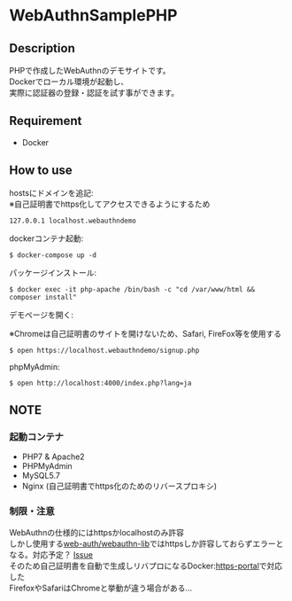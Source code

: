 # WebAuthnSamplePHP

## Description

PHPで作成したWebAuthnのデモサイトです。  
Dockerでローカル環境が起動し、  
実際に認証器の登録・認証を試す事ができます。



## Requirement

* Docker

## How to use

hostsにドメインを追記:  
※自己証明書でhttps化してアクセスできるようにするため

```
127.0.0.1 localhost.webauthndemo
```

dockerコンテナ起動:  
```
$ docker-compose up -d
```


パッケージインストール:
```
$ docker exec -it php-apache /bin/bash -c "cd /var/www/html && composer install"
```

デモページを開く: 

※Chromeは自己証明書のサイトを開けないため、Safari, FireFox等を使用する

```
$ open https://localhost.webauthndemo/signup.php
```

phpMyAdmin: 

```
$ open http://localhost:4000/index.php?lang=ja
```


## NOTE

###  起動コンテナ

* PHP7 & Apache2
* PHPMyAdmin
* MySQL5.7
* Nginx (自己証明書でhttps化のためのリバースプロキシ)

### 制限・注意
WebAuthnの仕様的にはhttpsかlocalhostのみ許容  
しかし使用する[web-auth/webauthn-lib](https://github.com/web-auth/webauthn-framework/)ではhttpsしか許容しておらずエラーとなる。対応予定？ [Issue](https://github.com/web-auth/webauthn-framework/issues/125)  
そのため自己証明書を自動で生成しリバプロになるDocker:[https-portal](https://github.com/SteveLTN/https-portal)で対応した  
FirefoxやSafariはChromeと挙動が違う場合がある…